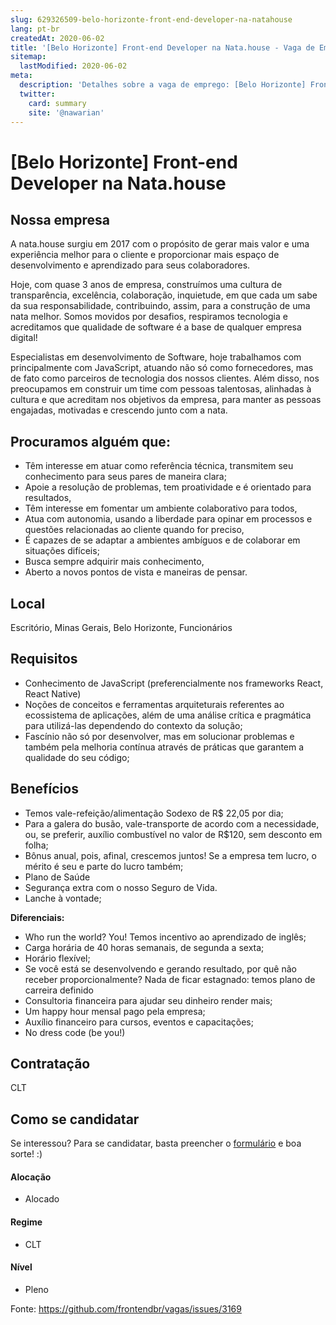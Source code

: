 ```yaml
---
slug: 629326509-belo-horizonte-front-end-developer-na-natahouse
lang: pt-br
createdAt: 2020-06-02
title: '[Belo Horizonte] Front-end Developer na Nata.house - Vaga de Emprego'
sitemap:
  lastModified: 2020-06-02
meta:
  description: 'Detalhes sobre a vaga de emprego: [Belo Horizonte] Front-end Developer na Nata.house'
  twitter:
    card: summary
    site: '@nawarian'
---
```


# [Belo Horizonte] Front-end Developer na Nata.house

## Nossa empresa

A nata.house surgiu em 2017 com o propósito de gerar mais valor e uma experiência melhor para o cliente e proporcionar mais espaço de desenvolvimento e aprendizado para seus colaboradores.

Hoje, com quase 3 anos de empresa, construímos uma cultura de transparência, excelência, colaboração, inquietude, em que cada um sabe da sua responsabilidade, contribuindo, assim, para a construção de uma nata melhor. Somos movidos por desafios, respiramos tecnologia e acreditamos que qualidade de software é a base de qualquer empresa digital!

Especialistas em desenvolvimento de Software, hoje trabalhamos com principalmente com JavaScript, atuando não só como fornecedores, mas de fato como parceiros de tecnologia dos nossos clientes. Além disso, nos preocupamos em construir um time com pessoas talentosas, alinhadas à cultura e que acreditam nos objetivos da empresa, para manter as pessoas engajadas, motivadas e crescendo junto com a nata.

## Procuramos alguém que:

- Têm interesse em atuar como referência técnica, transmitem seu conhecimento para seus pares de maneira clara;
- Apoie a resolução de problemas, tem proatividade e é orientado para resultados,
- Têm interesse em fomentar um ambiente colaborativo para todos,
- Atua com autonomia, usando a liberdade para opinar em processos e questões relacionadas ao cliente quando for preciso,
- É capazes de se adaptar a ambientes ambíguos e de colaborar em situações difíceis;
- Busca sempre adquirir mais conhecimento,
- Aberto a novos pontos de vista e maneiras de pensar.

## Local

Escritório, Minas Gerais, Belo Horizonte, Funcionários

## Requisitos
- Conhecimento de JavaScript (preferencialmente nos frameworks React, React Native)
- Noções de conceitos e ferramentas arquiteturais referentes ao ecossistema de aplicações, além de uma análise crítica e pragmática para utilizá-las dependendo do contexto da solução;
- Fascínio não só por desenvolver, mas em solucionar problemas e também pela melhoria contínua através de práticas que garantem a qualidade do seu código;

## Benefícios

- Temos vale-refeição/alimentação Sodexo de R$ 22,05 por dia;
- Para a galera do busão, vale-transporte de acordo com a necessidade, ou, se preferir, auxílio combustível no valor de R$120, sem desconto em folha;
- Bônus anual, pois, afinal, crescemos juntos! Se a empresa tem lucro, o mérito é seu e parte do lucro também;
- Plano de Saúde
- Segurança extra com o nosso Seguro de Vida.
- Lanche à vontade;

**Diferenciais:**

- Who run the world? You! Temos incentivo ao aprendizado de inglês;
- Carga horária de 40 horas semanais, de segunda a sexta;
- Horário flexível;
- Se você está se desenvolvendo e gerando resultado, por quê não receber proporcionalmente? Nada de ficar estagnado: temos plano de carreira definido
- Consultoria financeira para ajudar seu dinheiro render mais;
- Um happy hour mensal pago pela empresa;
- Auxílio financeiro para cursos, eventos e capacitações;
- No dress code (be you!)

## Contratação

CLT

## Como se candidatar

Se interessou? Para se candidatar, basta preencher o [formulário](https://forms.gle/ayKHL7nNPJnTNBhz6) e boa sorte! :)

#### Alocação
- Alocado

#### Regime
- CLT

#### Nível
- Pleno

Fonte: https://github.com/frontendbr/vagas/issues/3169
